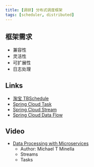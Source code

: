 ```yaml
---
title: [调研] 分布式调度框架
tags: [scheduler, distributed]
---
```


## 框架需求

- 兼容性
- 灵活性
- 可扩展性
- 日志处理

## Links

- [淘宝 TBSchedule](http://blog.csdn.net/javahongxi/article/details/54411546)
- [Spring Cloud Task](http://cloud.spring.io/spring-cloud-task/)
- [Spring Cloud Stream](https://cloud.spring.io/spring-cloud-stream/)
- [Spring Cloud Data Flow](https://cloud.spring.io/spring-cloud-dataflow/)


## Video

- [Data Processing with Microservices](https://www.youtube.com/watch?v=COzkPkHZMG8)
  + Author: Michael T Minella
  + Streams
  + Tasks
